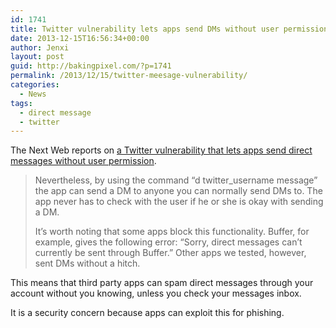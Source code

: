 ```yaml
---
id: 1741
title: Twitter vulnerability lets apps send DMs without user permission
date: 2013-12-15T16:56:34+00:00
author: Jenxi
layout: post
guid: http://bakingpixel.com/?p=1741
permalink: /2013/12/15/twitter-meesage-vulnerability/
categories:
  - News
tags:
  - direct message
  - twitter
---
```

The Next Web reports on [a Twitter vulnerability that lets apps send direct messages without user permission](http://thenextweb.com/twitter/2013/12/14/twitter-vulnerability-lets-apps-send-dms-without-user-permission/).

> Nevertheless, by using the command “d twitter_username message” the app can send a DM to anyone you can normally send DMs to. The app never has to check with the user if he or she is okay with sending a DM.
> 
> It’s worth noting that some apps block this functionality. Buffer, for example, gives the following error: “Sorry, direct messages can’t currently be sent through Buffer.” Other apps we tested, however, sent DMs without a hitch. 

This means that third party apps can spam direct messages through your account without you knowing, unless you check your messages inbox.

It is a security concern because apps can exploit this for phishing.